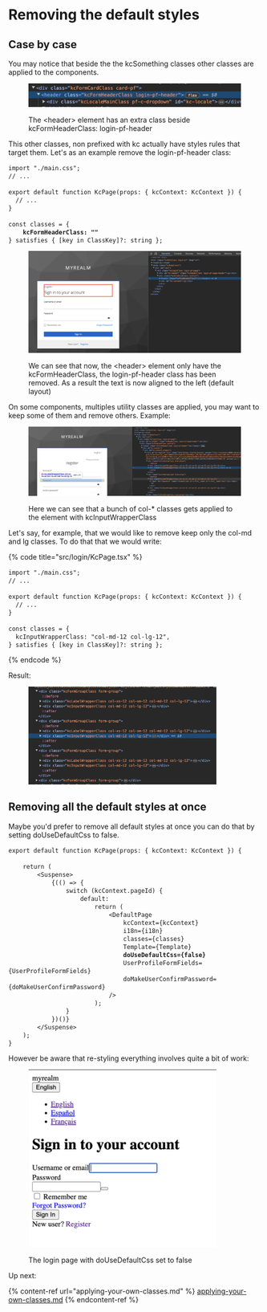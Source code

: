 # Removing the default styles

## Case by case

You may notice that beside the the kcSomething classes other classes are applied to the components.

<figure><img src="../../.gitbook/assets/image (6).png" alt=""><figcaption><p>The &#x3C;header> element has an extra class beside kcFormHeaderClass: login-pf-header</p></figcaption></figure>

This other classes, non prefixed with kc actually have styles rules that target them. Let's as an example remove the login-pf-header class:

<pre class="language-tsx" data-title="src/login/KcPage.tsx"><code class="lang-tsx">import "./main.css";
// ...

export default function KcPage(props: { kcContext: KcContext }) {
  // ...
}

const classes = {
<strong>    kcFormHeaderClass: ""
</strong>} satisfies { [key in ClassKey]?: string };
</code></pre>

<figure><img src="../../.gitbook/assets/image (7).png" alt=""><figcaption><p>We can see that now, the &#x3C;header> element only have the kcFormHeaderClass, the login-pf-header class has been removed. As a result the text is now aligned to the left (default layout)</p></figcaption></figure>

On some components, multiples utility classes are applied, you may want to keep some of them and remove others. Example:

<figure><img src="../../.gitbook/assets/image (10).png" alt=""><figcaption><p>Here we can see that a bunch of col-* classes gets applied to the element with kcInputWrapperClass</p></figcaption></figure>

Let's say, for example, that we would like to remove keep only the col-md and lg classes. To do that that we would write:

{% code title="src/login/KcPage.tsx" %}

```tsx
import "./main.css";
// ...

export default function KcPage(props: { kcContext: KcContext }) {
  // ...
}

const classes = {
  kcInputWrapperClass: "col-md-12 col-lg-12",
} satisfies { [key in ClassKey]?: string };
```

{% endcode %}

Result:

<figure><img src="../../.gitbook/assets/image (11).png" alt="" width="375"><figcaption></figcaption></figure>

## Removing all the default styles at once

Maybe you'd prefer to remove all default styles at once you can do that by setting doUseDefaultCss to false.

<pre class="language-tsx" data-title="src/login/KcPages.tsx"><code class="lang-tsx">export default function KcPage(props: { kcContext: KcContext }) {

    return (
        &#x3C;Suspense>
            {(() => {
                switch (kcContext.pageId) {
                    default:
                        return (
                            &#x3C;DefaultPage
                                kcContext={kcContext}
                                i18n={i18n}
                                classes={classes}
                                Template={Template}
<strong>                                doUseDefaultCss={false}
</strong>                                UserProfileFormFields={UserProfileFormFields}
                                doMakeUserConfirmPassword={doMakeUserConfirmPassword}
                            />
                        );
                }
            })()}
        &#x3C;/Suspense>
    );
}
</code></pre>

However be aware that re-styling everything involves quite a bit of work: &#x20;

<figure><img src="../../.gitbook/assets/image (12).png" alt="" width="375"><figcaption><p>The login page with doUseDefaultCss set to false</p></figcaption></figure>

Up next:

{% content-ref url="applying-your-own-classes.md" %}
[applying-your-own-classes.md](applying-your-own-classes.md)
{% endcontent-ref %}
